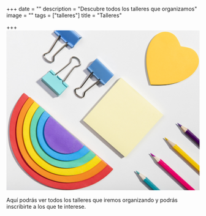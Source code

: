 +++
date = ""
description = "Descubre todos los talleres que organizamos"
image = ""
tags = ["talleres"]
title = "Talleres"

+++
![](/uploads/arcoiris-2020-07-19.png)

Aquí podrás ver todos los talleres que iremos organizando y podrás inscribirte a los que te interese.
